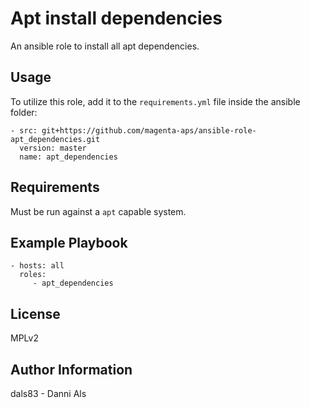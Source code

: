 Apt install dependencies
=======================

An ansible role to install all apt dependencies.


Usage
-----

To utilize this role, add it to the `requirements.yml` file inside the ansible folder:

    - src: git+https://github.com/magenta-aps/ansible-role-apt_dependencies.git
      version: master
      name: apt_dependencies

Requirements
------------

Must be run against a `apt` capable system.

Example Playbook
----------------

    - hosts: all
      roles:
         - apt_dependencies

License
-------

MPLv2

Author Information
------------------

dals83 - Danni Als
